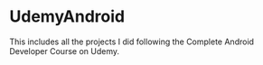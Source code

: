 # UdemyAndroid
This includes all the projects I did following the Complete Android Developer Course on Udemy.
